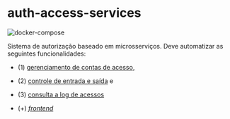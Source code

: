 # auth-access-services

![docker-compose](https://github.com/mauriciocordeiro/auth-access-services/workflows/docker-compose/badge.svg)
 
Sistema de autorização baseado em microsserviços. Deve automatizar as seguintes funcionalidades: 

* (1) [gerenciamento de contas de acesso](service-crud/), 

* (2) [controle de entrada e saída](service-auth/) e 

* (3) [consulta a log de acessos](service-log/)

* (+) [_frontend_](service-front/)